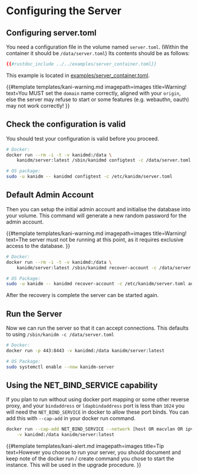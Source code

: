# Configuring the Server

## Configuring server.toml

You need a configuration file in the volume named `server.toml`. (Within the container it should be
`/data/server.toml`) Its contents should be as follows:

```toml
{{#rustdoc_include ../../examples/server_container.toml}}
```

This example is located in
[examples/server_container.toml](https://github.com/kanidm/kanidm/blob/master/examples/server_container.toml).

<!-- deno-fmt-ignore-start -->

{{#template templates/kani-warning.md
imagepath=images
title=Warning!
text=You MUST set the `domain` name correctly, aligned with your `origin`, else the server may refuse to start or some features (e.g. webauthn, oauth) may not work correctly!
}}

<!-- deno-fmt-ignore-end -->

## Check the configuration is valid

You should test your configuration is valid before you proceed.

```bash
# Docker:
docker run --rm -i -t -v kanidmd:/data \
    kanidm/server:latest /sbin/kanidmd configtest -c /data/server.toml

# OS package:
sudo -u kanidm -- kanidmd configtest -c /etc/kanidm/server.toml
```

## Default Admin Account

Then you can setup the initial admin account and initialise the database into your volume. This
command will generate a new random password for the admin account.

<!-- deno-fmt-ignore-start -->

{{#template templates/kani-warning.md
imagepath=images
title=Warning!
text=The server must not be running at this point, as it requires exclusive access to the database.
}}

<!-- deno-fmt-ignore-end -->

```bash
# Docker:
docker run --rm -i -t -v kanidmd:/data \
    kanidm/server:latest /sbin/kanidmd recover-account -c /data/server.toml admin

# OS Package:
sudo -u kanidm -- kanidmd recover-account -c /etc/kanidm/server.toml admin
```

After the recovery is complete the server can be started again.

## Run the Server

Now we can run the server so that it can accept connections. This defaults to using
`/sbin/kanidm -c /data/server.toml`

```bash
# Docker:
docker run -p 443:8443 -v kanidmd:/data kanidm/server:latest

# OS Package:
sudo systemctl enable --now kanidm-server
```

## Using the NET\_BIND\_SERVICE capability

If you plan to run without using docker port mapping or some other reverse proxy, and your
`bindaddress` or `ldapbindaddress` port is less than `1024` you will need the `NET_BIND_SERVICE` in
docker to allow these port binds. You can add this with `--cap-add` in your docker run command.

```bash
docker run --cap-add NET_BIND_SERVICE --network [host OR macvlan OR ipvlan] \
    -v kanidmd:/data kanidm/server:latest
```

<!-- deno-fmt-ignore-start -->

{{#template templates/kani-alert.md
imagepath=images
title=Tip
text=However you choose to run your server, you should document and keep note of the docker run / create command you chose to start the instance. This will be used in the upgrade procedure.
}}

<!-- deno-fmt-ignore-end -->
